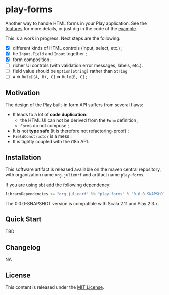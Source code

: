 # play-forms

Another way to handle HTML forms in your Play application. See the [features](https://github.com/julienrf/play-forms/tree/master/forms/src/test/scala/julienrf/forms)
for more details, or just dig in the code of the [example](https://github.com/julienrf/play-forms/tree/master/example).

This is a work in progress. Next steps are the following:

- [x] different kinds of HTML controls (input, select, etc.) ;
- [x] tie `Input.Field` and `Input` together ;
- [x] form composition ;
- [ ] richer UI controls (with validation error messages, labels, etc.).
- [ ] field value should be `Option[String]` rather than `String`
- [ ] `A` => `Rule[(A, B), C]` => `Rule[B, C]` ;

## Motivation

The design of the Play built-in form API suffers from several flaws:

- It leads to a lot of **code duplication**:
    - the HTML UI can not be derived from the `Form` definition ;
    - `Form`s do not compose ;
- It is not **type safe** (it is therefore not refactoring-proof) ;
- `FieldConstructor` is a mess ;
- It is tightly coupled with the i18n API.

## Installation

This software artifact is released available on the maven central repository, with organization name `org.julienrf` and artifact name `play-forms`.

If you are using sbt add the following dependency:

```scala
libraryDependencies += "org.julienrf" %% "play-forms" % "0.0.0-SNAPSHOT"
```

The 0.0.0-SNAPSHOT version is compatible with Scala 2.11 and Play 2.3.x.

## Quick Start

TBD

## Changelog

NA

## License

This content is released under the [MIT License](http://opensource.org/licenses/mit-license.php).